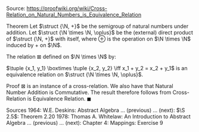 # 

Source: https://proofwiki.org/wiki/Cross-Relation_on_Natural_Numbers_is_Equivalence_Relation

Theorem
Let $\struct {\N, +}$ be the semigroup of natural numbers under addition.
Let $\struct {\N \times \N, \oplus}$ be the (external) direct product of $\struct {\N, +}$ with itself, where $\oplus$ is the operation on $\N \times \N$ induced by $+$ on $\N$.

The relation $\boxtimes$ defined on $\N \times \N$ by:

$\tuple {x_1, y_1} \boxtimes \tuple {x_2, y_2} \iff x_1 + y_2 = x_2 + y_1$
is an equivalence relation on $\struct {\N \times \N, \oplus}$.


Proof
$\boxtimes$ is an instance of a cross-relation.
We also have that Natural Number Addition is Commutative.
The result therefore follows from Cross-Relation is Equivalence Relation.
$\blacksquare$


Sources
1964: W.E. Deskins: Abstract Algebra ... (previous) ... (next): $\S 2.5$: Theorem $2.20$
1978: Thomas A. Whitelaw: An Introduction to Abstract Algebra ... (previous) ... (next): Chapter $4$: Mappings: Exercise $9$




